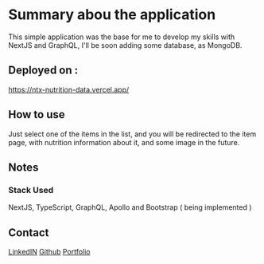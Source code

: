 # Summary abou the application

This simple application was the base for me to develop my skills with NextJS and GraphQL, I'll be soon adding some database, as MongoDB.

## Deployed on :

https://ntx-nutrition-data.vercel.app/

## How to use

Just select one of the items in the list, and you will be redirected to the item page, with nutrition information about it, and some image in the future.

## Notes

### Stack Used

NextJS, TypeScript, GraphQL, Apollo and Bootstrap ( being implemented )

## Contact

[LinkedIN](	 https://linkedin.com/in/nicholasthiago )
[Github]( 	 https://github.com/nicholasthiago		)
[Portfolio]( https://nicholasthiago.github.io		)